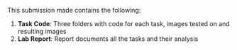 This submission made contains the following:
1. **Task Code**: Three folders with code for each task, images tested on and resulting images
2. **Lab Report**: Report documents all the tasks and their analysis 
